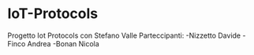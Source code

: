 # IoT-Protocols
Progetto Iot Protocols con Stefano Valle
Parteccipanti:
-Nizzetto Davide
-Finco Andrea
-Bonan Nicola
